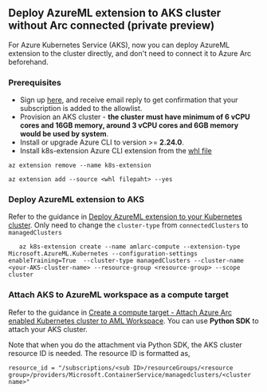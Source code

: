 ## Deploy AzureML extension to AKS cluster without Arc connected (private preview)

For Azure Kubernetes Service (AKS), now you can deploy AzureML extension to the cluster directly, and don't need to connect it to Azure Arc beforehand.

### Prerequisites

*  Sign up [here](https://forms.office.com/Pages/ResponsePage.aspx?id=v4j5cvGGr0GRqy180BHbR82DXV1MLKFCgun1LAU3Tz1URjJUSjZZQ0IwTUlKNkVaSFM5OUJHRzgwSC4u), and receive email reply to get confirmation that your subscription is added to the allowlist.
* Provision an AKS cluster - **the cluster must have minimum of 6 vCPU cores and 16GB memory, around 3 vCPU cores and 6GB memory would be used by system**.
* Install or upgrade Azure CLI to version >= **2.24.0**.
* Install k8s-extension Azure CLI extension from the [whl file](../files/k8s_extension-0.6.1-py3-none-any.whl)
```
az extension remove --name k8s-extension

az extension add --source <whl filepaht> --yes
```
### Deploy AzureML extension to AKS

Refer to the guidance in [Deploy AzureML extension to your Kubernetes cluster](deploy-extension.md#deploy-azureml-extension-for-model-training). Only need to change the  `cluster-type` from `connectedClusters` to `managedClusters`

```azurecli
   az k8s-extension create --name amlarc-compute --extension-type Microsoft.AzureML.Kubernetes --configuration-settings enableTraining=True  --cluster-type managedClusters --cluster-name <your-AKS-cluster-name> --resource-group <resource-group> --scope cluster
   ```
### Attach AKS to AzureML workspace as a compute target

Refer to the guidance in [Create a compute target - Attach Azure Arc enabled Kubernetes cluster to AML Workspace](attach-compute.md##create-compute-target-via-aml-python-sdk). You can use **Python SDK** to attach your AKS cluster.

Note that when you do the attachment via Python SDK, the AKS cluster resource ID is needed. The resource ID is formatted as,
```
resource_id = "/subscriptions/<sub ID>/resourceGroups/<resource group>/providers/Microsoft.ContainerService/managedclusters/<cluster name>"

```
